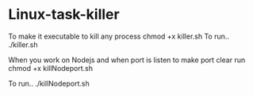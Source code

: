 # Linux-task-killer
To make it executable 
to kill any process
chmod +x killer.sh
To run..
./killer.sh

When you work on Nodejs and when port is listen to make port clear run 
chmod +x killNodeport.sh

To run..
./killNodeport.sh
